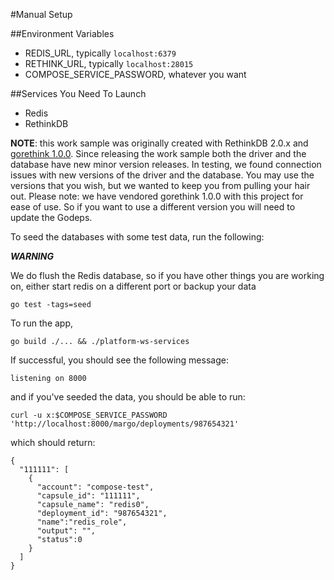 #Manual Setup

##Environment Variables

- REDIS_URL, typically `localhost:6379`
- RETHINK_URL, typically `localhost:28015`
- COMPOSE_SERVICE_PASSWORD, whatever you want

##Services You Need To Launch

- Redis
- RethinkDB

**NOTE**: this work sample was originally created with RethinkDB 2.0.x and [gorethink 1.0.0](https://github.com/dancannon/gorethink/releases/tag/v1.0.0).  Since releasing the work sample both the driver and the database have new minor version releases.  In testing, we found connection issues with new versions of the driver and the database.  You may use the versions that you wish, but we wanted to keep you from pulling your hair out. Please note: we have vendored gorethink 1.0.0 with this project for ease of use. So if you want to use a different version you will need to update the Godeps.

To seed the databases with some test data, run the following:

***WARNING***

We do flush the Redis database, so if you have other things you are working on, either start redis on a different port or backup your data


```shell
go test -tags=seed
```

To run the app,

```shell
go build ./... && ./platform-ws-services
```

If successful, you should see the following message:

```shell
listening on 8000
```

and if you've seeded the data, you should be able to run:

```shell
curl -u x:$COMPOSE_SERVICE_PASSWORD 'http://localhost:8000/margo/deployments/987654321'
```

which should return:

```shell
{
  "111111": [
    {
      "account": "compose-test",
      "capsule_id": "111111",
      "capsule_name": "redis0",
      "deployment_id": "987654321",
      "name":"redis_role",
      "output": "",
      "status":0
    }
  ]
}
```

